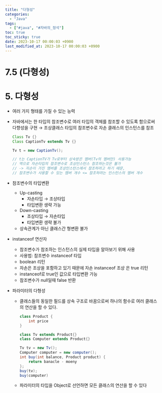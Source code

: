 ```yaml
---
title: "다형성"
categories:
  - "Java"
tags:
  - ["#java", "#자바의_정석"]
toc: true
toc_sticky: true
date: 2023-10-17 00:00:03 +0900
last_modified_at: 2023-10-17 00:00:03 +0900
---
```

# 7.5 (다형성)

# 5. 다형성

- 여러 가지 형태를 가질 수 있는 능력
- 자바에서는 한 타입의 참조변수로 여러 타입의 객체를 참조할 수 있도록 함으로써 다향성을 구현 → 조상클래스 타입의 참조변수로 자손 클래스의 인스턴스를 참조
    
    ```java
    Class Tv {}
    Class CaptionTv extends Tv {}
    
    Tv t = new CaptionTv();
    
    // t는 CaptionTV가 Tv로부터 상속받은 멤버(Tv의 멤버만) 사용가능
    // 역으로 자손타입의 참조변수로 조상인스턴스 참조하는것은 불가
    // -> 자손이 가진 멤버를 조상인스턴스에서 참조하려고 하기 때문,
    // 참조변수가 사용할 수 있는 멤버 개수 <= 참조하려는 인스턴스의 멤버 개수
    ```
    
- 참조변수의 타입변환
    - Up-casting
        - 자손타입 → 조상타입
        - 타입변환 생략 가능
    - Down-casting
        - 조상타입 → 자손타입
        - 타입변환 생략 불가
    - 상속관계가 아닌 클래스간 형변환 불가
- instanceof 연산자
    - 참조변수가 참조하는 인스턴스의 실제 타입을 알아보기 위해 사용
    - 사용법: 참조변수 instanceof 타입
    - boolean 리턴
    - 자손은 조상을 포함하고 있기 때문에 자손 instanceof 조상 은 true 리턴
    - instanceof로 true인 값으로 타입변환 가능
    - 참조변수가 null일때 false 반환
- 파라미터의 다형성
    - 클래스들의 동일한 필드를 상속 구조로 바꿈으로써 하나의 함수로 여러 클래스의 연산을 할 수 있다.
        
        ```java
        class Product {
        	int price
        }
        
        class Tv extends Product{}
        class Computer extends Product{}
        
        Tv tv = new Tv();
        Computer computer = new computer();
        int buy(int balance, Product product) {
        	return banacle - moeny
        };
        buy(tv);
        buy(computer)
        ```
        
    - 파라미터의 타입을  Object로 선언하면 모든 클래스의 연산을 할 수 있다